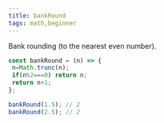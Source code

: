 ```yaml
---
title: bankRound
tags: math,beginner
---
```


Bank rounding (to the nearest even number).

```js
const bankRound = (n) => {
 n=Math.trunc(n);
 if(n%2===0) return n;
 return n+1;
};
```

```js
bankRound(1.5); // 2
bankRound(2.5); // 2
```
